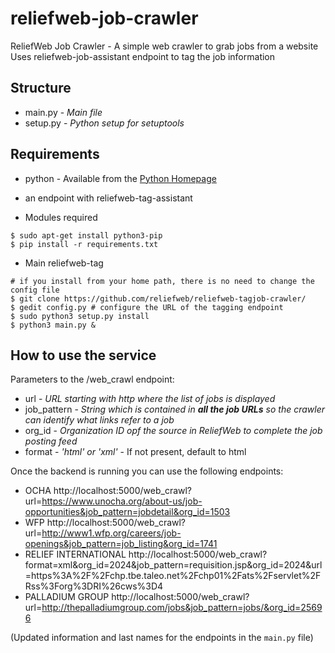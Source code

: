# reliefweb-job-crawler
ReliefWeb Job Crawler - A simple web crawler to grab jobs from a website
Uses reliefweb-job-assistant endpoint to tag the job information


## Structure

- main.py - *Main file* 
- setup.py - *Python setup for setuptools*

## Requirements

- python - Available from the [Python Homepage](https://www.python.org/)
- an endpoint with reliefweb-tag-assistant


- Modules required

```
$ sudo apt-get install python3-pip
$ pip install -r requirements.txt

```

- Main reliefweb-tag 

```
# if you install from your home path, there is no need to change the config file
$ git clone https://github.com/reliefweb/reliefweb-tagjob-crawler/
$ gedit config.py # configure the URL of the tagging endpoint 
$ sudo python3 setup.py install
$ python3 main.py &
```

## How to use the service

Parameters to the /web_crawl endpoint:

- url - *URL starting with http where the list of jobs is displayed*
- job_pattern - *String which is contained in **all the job URLs** so the crawler can identify what links refer to a 
job*
- org_id - *Organization ID opf the source in ReliefWeb to complete the job posting feed*
- format - *'html' or 'xml'* - If not present, default to html 

Once the backend is running you can use the following endpoints:

- OCHA http://localhost:5000/web_crawl?url=https://www.unocha.org/about-us/job-opportunities&job_pattern=jobdetail&org_id=1503
- WFP http://localhost:5000/web_crawl?url=http://www1.wfp.org/careers/job-openings&job_pattern=job_listing&org_id=1741
- RELIEF INTERNATIONAL http://localhost:5000/web_crawl?format=xml&org_id=2024&job_pattern=requisition.jsp&org_id=2024&url=https%3A%2F%2Fchp.tbe.taleo.net%2Fchp01%2Fats%2Fservlet%2FRss%3Forg%3DRI%26cws%3D4
- PALLADIUM GROUP http://localhost:5000/web_crawl?url=http://thepalladiumgroup.com/jobs&job_pattern=jobs/&org_id=25696

(Updated information and last names for the endpoints in the ```main.py``` file)
